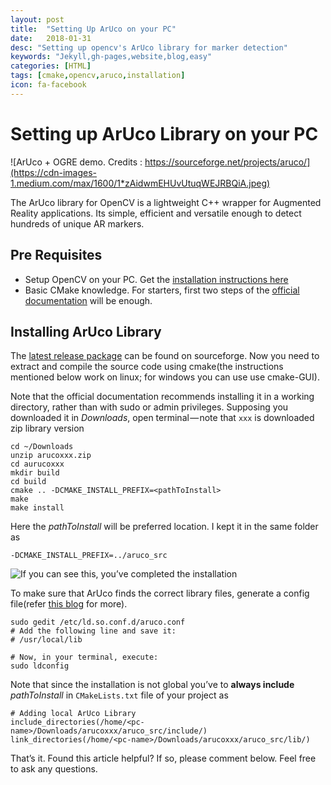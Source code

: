 ```yaml
---
layout: post
title:  "Setting Up ArUco on your PC"
date:   2018-01-31
desc: "Setting up opencv's ArUco library for marker detection"
keywords: "Jekyll,gh-pages,website,blog,easy"
categories: [HTML]
tags: [cmake,opencv,aruco,installation]
icon: fa-facebook
---
```


# Setting up ArUco Library on your PC

![ArUco + OGRE demo. Credits : https://sourceforge.net/projects/aruco/](https://cdn-images-1.medium.com/max/1600/1*zAidwmEHUvUtuqWEJRBQiA.jpeg)

The ArUco library for OpenCV is a lightweight C++ wrapper for Augmented Reality applications. Its simple, efficient and versatile enough to detect hundreds of unique AR markers.

## Pre Requisites
+ Setup OpenCV on your PC. Get the [installation instructions here](https://docs.opencv.org/master/df/d65/tutorial_table_of_content_introduction.html)
+ Basic CMake knowledge. For starters, first two steps of the [official documentation](https://cmake.org/cmake-tutorial) will be enough.

## Installing ArUco Library
The [latest release package](https://sourceforge.net/projects/aruco/) can be found on sourceforge. Now you need to extract and compile the source code using cmake(the instructions mentioned below work on linux; for windows you can use use cmake-GUI).

Note that the official documentation recommends installing it in a working directory, rather than with sudo or admin privileges. Supposing you downloaded it in _Downloads_, open terminal — note that `xxx` is downloaded zip library version

```
cd ~/Downloads
unzip arucoxxx.zip
cd aurucoxxx
mkdir build
cd build
cmake .. -DCMAKE_INSTALL_PREFIX=<pathToInstall>
make
make install
```

Here the _pathToInstall_ will be preferred location. I kept it in the same folder as

```
-DCMAKE_INSTALL_PREFIX=../aruco_src
```

![If you can see this, you’ve completed the installation](https://cdn-images-1.medium.com/max/1600/1*DIdAo2rIuXSnCF0gGNLl5A.png)

To make sure that ArUco finds the correct library files, generate a config file(refer [this blog](http://miloq.blogspot.in/2012/12/install-aruco-ubuntu-linux.html) for more).

```
sudo gedit /etc/ld.so.conf.d/aruco.conf
# Add the following line and save it:
# /usr/local/lib

# Now, in your terminal, execute:
sudo ldconfig
```
Note that since the installation is not global you’ve to **always include** _pathToInstall_ in `CMakeLists.txt` file of your project as

```
# Adding local ArUco Library
include_directories(/home/<pc-name>/Downloads/arucoxxx/aruco_src/include/)
link_directories(/home/<pc-name>/Downloads/arucoxxx/aruco_src/lib/)
```

That’s it. Found this article helpful? If so, please comment below. Feel free to ask any questions.
